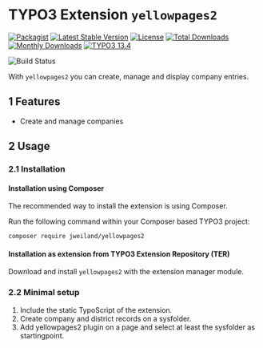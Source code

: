 # TYPO3 Extension `yellowpages2`

[![Packagist][packagist-logo-stable]][extension-packagist-url]
[![Latest Stable Version][extension-build-shield]][extension-ter-url]
[![License][LICENSE_BADGE]][extension-packagist-url]
[![Total Downloads][extension-downloads-badge]][extension-packagist-url]
[![Monthly Downloads][extension-monthly-downloads]][extension-packagist-url]
[![TYPO3 13.4][TYPO3-shield]][TYPO3-13-url]

![Build Status][extension-ci-shield]

With `yellowpages2` you can create, manage and display company entries.

## 1 Features

* Create and manage companies

## 2 Usage

### 2.1 Installation

#### Installation using Composer

The recommended way to install the extension is using Composer.

Run the following command within your Composer based TYPO3 project:

```
composer require jweiland/yellowpages2
```

#### Installation as extension from TYPO3 Extension Repository (TER)

Download and install `yellowpages2` with the extension manager module.

### 2.2 Minimal setup

1) Include the static TypoScript of the extension.
2) Create company and district records on a sysfolder.
3) Add yellowpages2 plugin on a page and select at least the sysfolder as startingpoint.


<!-- MARKDOWN LINKS & IMAGES -->

[extension-build-shield]: https://poser.pugx.org/jweiland/yellowpages2/v/stable.svg?style=for-the-badge

[extension-ci-shield]: https://github.com/jweiland-net/yellowpages2/actions/workflows/ci.yml/badge.svg

[extension-downloads-badge]: https://poser.pugx.org/jweiland/yellowpages2/d/total.svg?style=for-the-badge

[extension-monthly-downloads]: https://poser.pugx.org/jweiland/yellowpages2/d/monthly?style=for-the-badge

[extension-ter-url]: https://extensions.typo3.org/extension/yellowpages2/

[extension-packagist-url]: https://packagist.org/packages/jweiland/yellowpages2/

[packagist-logo-stable]: https://img.shields.io/badge/--grey.svg?style=for-the-badge&logo=packagist&logoColor=white

[TYPO3-13-url]: https://get.typo3.org/version/13

[TYPO3-shield]: https://img.shields.io/badge/TYPO3-13.4-green.svg?style=for-the-badge&logo=typo3

[LICENSE_BADGE]: https://img.shields.io/github/license/jweiland-net/yellowpages2?label=license&style=for-the-badge
